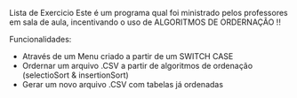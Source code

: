 Lista de Exercicio
Este é um programa qual foi ministrado pelos professores em sala de aula,
incentivando o uso de ALGORITMOS DE ORDERNAÇÃO !! 


Funcionalidades:

* Através de um Menu criado a partir de um SWITCH CASE
* Ordernar um arquivo .CSV a partir de algoritmos de ordenação (selectioSort & insertionSort)
* Gerar um novo arquivo .CSV com tabelas já ordenadas

  

  
